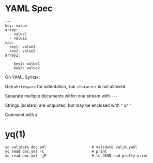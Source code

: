 # YAML Spec

    ---
    key: value
    array:
      - value1
      - value2
    map:
      key1: value1
      key2: value2
    array2:
      -
        key1: value1
        key2: value2

On YAML Syntax:

  Use `whitespace` for indentation, `tab character` is not allowed

  Separate multiple documents within one stream with  `---`

  Strings (scalars) are unquoted, but may be enclosed with `"` or `'`

  Comment with `#`

# yq(1)

    yq validate doc.yml                     # validate valid.yaml
    yq read doc.yml -C                      # print
    yq read doc.yml -jP                     # to JSON and pretty-print
